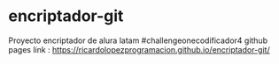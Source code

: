 # encriptador-git
Proyecto encriptador de alura latam #challengeonecodificador4
github pages link : https://ricardolopezprogramacion.github.io/encriptador-git/

